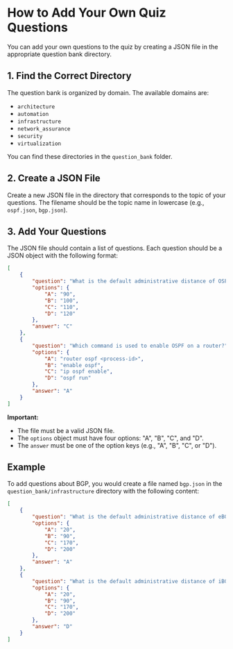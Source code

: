 # How to Add Your Own Quiz Questions

You can add your own questions to the quiz by creating a JSON file in the appropriate question bank directory.

## 1. Find the Correct Directory

The question bank is organized by domain. The available domains are:

*   `architecture`
*   `automation`
*   `infrastructure`
*   `network_assurance`
*   `security`
*   `virtualization`

You can find these directories in the `question_bank` folder.

## 2. Create a JSON File

Create a new JSON file in the directory that corresponds to the topic of your questions. The filename should be the topic name in lowercase (e.g., `ospf.json`, `bgp.json`).

## 3. Add Your Questions

The JSON file should contain a list of questions. Each question should be a JSON object with the following format:

```json
[
    {
        "question": "What is the default administrative distance of OSPF?",
        "options": {
            "A": "90",
            "B": "100",
            "C": "110",
            "D": "120"
        },
        "answer": "C"
    },
    {
        "question": "Which command is used to enable OSPF on a router?",
        "options": {
            "A": "router ospf <process-id>",
            "B": "enable ospf",
            "C": "ip ospf enable",
            "D": "ospf run"
        },
        "answer": "A"
    }
]
```

**Important:**

*   The file must be a valid JSON file.
*   The `options` object must have four options: "A", "B", "C", and "D".
*   The `answer` must be one of the option keys (e.g., "A", "B", "C", or "D").

## Example

To add questions about BGP, you would create a file named `bgp.json` in the `question_bank/infrastructure` directory with the following content:

```json
[
    {
        "question": "What is the default administrative distance of eBGP?",
        "options": {
            "A": "20",
            "B": "90",
            "C": "170",
            "D": "200"
        },
        "answer": "A"
    },
    {
        "question": "What is the default administrative distance of iBGP?",
        "options": {
            "A": "20",
            "B": "90",
            "C": "170",
            "D": "200"
        },
        "answer": "D"
    }
]
```
